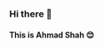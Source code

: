 ### Hi there 👋
#### This is Ahmad Shah 😊
<!--
**ahmadshahdarwesh/ahmadshahdarwesh** is a ✨ _special_ ✨ repository because its `README.md` (this file) appears on your GitHub profile.

Here are some ideas to get you started:

- 🔭 I’m currently learning web development
- 👯 I’m looking to collaborate on many new projects with experts
- 🤔 I’m looking for help with everything that boost my existing we dev skills
- 💬 Ask me about what i have learned only
- 📫 Email: abadkaka@yahoo.com
- 😄 Pronouns: ...
- ⚡ Fun fact: ...
-->
